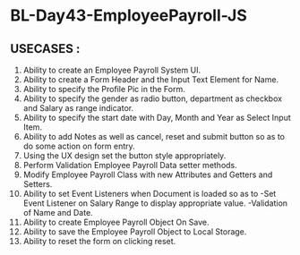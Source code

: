 # BL-Day43-EmployeePayroll-JS

## USECASES :

1. Ability to create an Employee Payroll System UI.
2. Ability to create a Form Header and the Input Text Element for Name.
3. Ability to specify the Profile Pic in the Form.
4. Ability to specify the gender as radio button, department as checkbox and Salary as range indicator.
5. Ability to specify the start date with Day, Month and Year as Select Input Item.
6. Ability to add Notes as well as cancel, reset and submit button so as to do some action on form entry.
7. Using the UX design set the button style appropriately.
8. Perform Validation Employee Payroll Data setter methods.
9. Modify Employee Payroll Class with new Attributes and Getters and Setters.
10. Ability to set Event Listeners when Document is loaded so as to
    -Set Event Listener on Salary Range to display appropriate value.
    -Validation of Name and Date.
11. Ability to create Employee Payroll Object On Save.
12. Ability to save the Employee Payroll Object to Local Storage.
13. Ability to reset the form on clicking reset.
